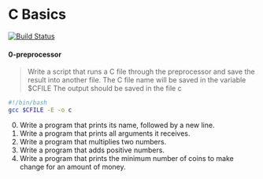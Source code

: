 # C Basics

[![Build Status](https://travis-ci.org/joemccann/dillinger.svg?branch=master)](https://github.com/alxstudent-se/alx-system_engineering-devops.git)


#### 0-preprocessor
>Write a script that runs a C file through the preprocessor and save the result into another file.
The C file name will be saved in the variable $CFILE
The output should be saved in the file c
```sh
#!/bin/bash
gcc $CFILE -E -o c
```

0. Write a program that prints its name, followed by a new line.
1. Write a program that prints all arguments it receives.
3. Write a program that multiplies two numbers.
4. Write a program that adds positive numbers.
5. Write a program that prints the minimum number of coins to make change for an amount of money.
